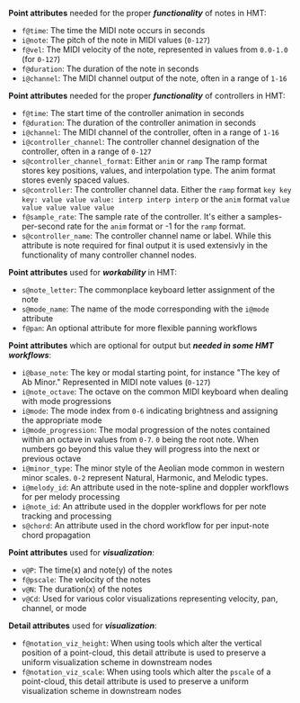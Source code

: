 **Point attributes** needed for the proper ***functionality*** of notes in HMT:
* `f@time`: The time the MIDI note occurs in seconds
* `i@note`: The pitch of the note in MIDI values (`0-127`)
* `f@vel`: The MIDI velocity of the note, represented in values from `0.0-1.0` (for `0-127`)
* `f@duration`: The duration of the note in seconds
* `i@channel`: The MIDI channel output of the note, often in a range of `1-16`

**Point attributes** needed for the proper ***functionality*** of controllers in HMT:
* `f@time`: The start time of the controller animation in seconds
* `f@duration`: The duration of the controller animation in seconds
* `i@channel`: The MIDI channel of the controller, often in a range of `1-16`
* `i@controller_channel`: The controller channel designation of the controller, often in a range of `0-127`
* `s@controller_channel_format`: Either `anim` or `ramp` The ramp format stores key positions, values, and interpolation type. The anim format stores evenly spaced values.
* `s@controller`: The controller channel data.
Either the `ramp` format `key key key: value value value: interp interp interp` or the `anim` format `value value value value value`
* `f@sample_rate`: The sample rate of the controller. It's either a samples-per-second rate for the `anim` format or -1 for the `ramp` format.
* `s@controller_name`: The controller channel name or label. While this attribute is note required for final output it is used extensivly in the functionality of many controller channel nodes.

**Point attributes** used for ***workability*** in HMT:
* `s@note_letter`: The commonplace keyboard letter assignment of the note
* `s@mode_name`: The name of the mode corresponding with the `i@mode` attribute
* `f@pan`: An optional attribute for more flexible panning workflows

**Point attributes** which are optional for output but ***needed in some HMT workflows***:
* `i@base_note`: The key or modal starting point, for instance "The key of Ab Minor." Represented in MIDI note values (`0-127`)
* `i@note_octave`: The octave on the common MIDI keyboard when dealing with mode progressions
* `i@mode`: The mode index from `0-6` indicating brightness and assigning the appropriate mode
* `i@mode_progression`: The modal progression of the notes contained within an octave in values from `0-7`. `0` being the root note. When numbers go beyond this value they will progress into the next or previous octave
* `i@minor_type`: The minor style of the Aeolian mode common in western minor scales. `0-2` represent Natural, Harmonic, and Melodic types.
* `i@melody_id`: An attribute used in the note-spline and doppler workflows for per melody processing
* `i@note_id`: An attribute used in the doppler workflows for per note tracking and processing
* `s@chord`: An attribute used in the chord workflow for per input-note chord propagation

**Point attributes** used for ***visualization***:
* `v@P`: The time(x) and note(y) of the notes
* `f@pscale`: The velocity of the notes
* `v@N`: The duration(x) of the notes
* `v@Cd`: Used for various color visualizations representing velocity, pan, channel, or mode

**Detail attributes** used for ***visualization***:
* `f@notation_viz_height`: When using tools which alter the vertical position of a point-cloud, this detail attribute is used to preserve a uniform visualization scheme in downstream nodes
* `f@notation_viz_scale`: When using tools which alter the `pscale` of a point-cloud, this detail attribute is used to preserve a uniform visualization scheme in downstream nodes
